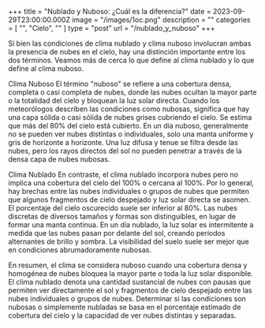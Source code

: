 +++
title = "Nublado y Nuboso: ¿Cuál es la diferencia?"
date = 2023-09-29T23:00:00.000Z
image = "/images/1oc.png"
description = ""
categories = [ "", "Cielo", "" ]
type = "post"
url = "/nublado_y_nuboso"
+++

Si bien las condiciones de clima nublado y clima nuboso involucran ambas la presencia de nubes en el cielo, hay una distinción importante entre los dos términos. Veamos más de cerca lo que define al clima nublado y lo que define al clima nuboso.

Clima Nuboso El término "nuboso" se refiere a una cobertura densa, completa o casi completa de nubes, donde las nubes ocultan la mayor parte o la totalidad del cielo y bloquean la luz solar directa. Cuando los meteorólogos describen las condiciones como nubosas, significa que hay una capa sólida o casi sólida de nubes grises cubriendo el cielo. Se estima que más del 80% del cielo está cubierto. En un día nuboso, generalmente no se pueden ver nubes distintas o individuales, solo una manta uniforme y gris de horizonte a horizonte. Una luz difusa y tenue se filtra desde las nubes, pero los rayos directos del sol no pueden penetrar a través de la densa capa de nubes nubosas.

Clima Nublado En contraste, el clima nublado incorpora nubes pero no implica una cobertura del cielo del 100% o cercana al 100%. Por lo general, hay brechas entre las nubes individuales o grupos de nubes que permiten que algunos fragmentos de cielo despejado y luz solar directa se asomen. El porcentaje del cielo oscurecido suele ser inferior al 80%. Las nubes discretas de diversos tamaños y formas son distinguibles, en lugar de formar una manta continua. En un día nublado, la luz solar es intermitente a medida que las nubes pasan por delante del sol, creando períodos alternantes de brillo y sombra. La visibilidad del suelo suele ser mejor que en condiciones abrumadoramente nubosas.

En resumen, el clima se considera nuboso cuando una cobertura densa y homogénea de nubes bloquea la mayor parte o toda la luz solar disponible. El clima nublado denota una cantidad sustancial de nubes con pausas que permiten ver directamente el sol y fragmentos de cielo despejado entre las nubes individuales o grupos de nubes. Determinar si las condiciones son nubosas o simplemente nubladas se basa en el porcentaje estimado de cobertura del cielo y la capacidad de ver nubes distintas y separadas.
